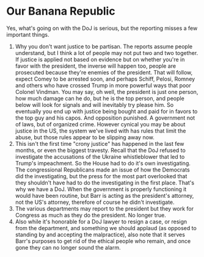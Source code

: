 # Our Banana Republic
Yes, what's going on with the DoJ is serious, but the reporting misses a few important things. 
1. Why you don't want justice to be partisan. The reports assume people understand, but I think a lot of people may not put two and two together. If justice is applied not based on evidence but on whether you're in favor with the president, the inverse will happen too, people are prosecuted because they're enemies of the president. That will follow, expect Comey to be arrested soon, and perhaps Schiff, Pelosi, Romney and others who have crossed Trump in more powerful ways that poor Colonel Vindman. You may say, oh well, the president is just one person, how much damage can he do, but he is the top person, and people below will look for signals and will inevitably try please him. So eventually you end up with justice being bought and paid for in favors to the top guy and his capos. And opposition punished. A government not of laws, but of organized crime. However cynical you may be about justice in the US, the system we've lived with has rules that limit the abuse, but those rules appear to be slipping away now. 
2. This isn't the first time "crony justice" has happened in the last few months, or even the biggest travesty. Recall that the DoJ refused to investigate the accusations of the Ukraine whistleblower that led to Trump's impeachment. So the House had to do it's own investigating. The congressional Republicans made an issue of how the Democrats did the investigating, but the press for the most part overlooked that they shouldn't have had to do the investigating in the first place. That's why we have a DoJ. When the government is properly functioning it would have been routine, but Barr is acting as the president's attorney, not the US's attorney, therefore of course he didn't investigate.
3. The various departments may report to the president but they work for Congress as much as they do the president. No longer true.
4. Also while it's honorable for a DoJ lawyer to resign a case, or resign from the department, and something we should applaud (as opposed to standing by and accepting the malpractice), also note that it serves Barr's purposes to get rid of the ethical people who remain, and once gone they can no longer sound the alarm. 

